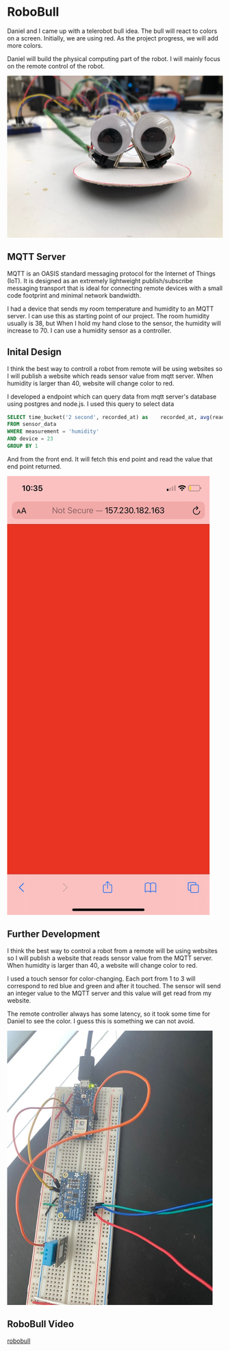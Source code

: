 # RoboBull

Daniel and I came up with a telerobot bull idea. The bull will react to colors on a screen. Initially, we are using red. As the project progress, we will add more colors. 

Daniel will build the physical computing part of the robot. I will mainly focus on the remote control of the robot. 

![robot](assets/robot.jpeg)

## MQTT Server

 MQTT is an OASIS standard messaging protocol for the Internet of Things (IoT). It is designed as an extremely lightweight publish/subscribe messaging transport that is ideal for connecting remote devices with a small code footprint and minimal network bandwidth. 

 I had a device that sends my room temperature and humidity to an MQTT server. I can use this as starting point of our project. The room humidity usually is 38, but When I hold my hand close to the sensor, the humidity will increase to 70. I can use a humidity sensor as a controller.

 ## Inital Design

 I think the best way to controll a robot from remote will be using websites so I will publish a website which reads sensor value from mqtt server. When humidity is larger than 40, website will change color to red. 

 I developed a endpoint which can query data from mqtt server's database using postgres and node.js. I used this query to select data

 ```sql
 SELECT time_bucket('2 second', recorded_at) as    recorded_at, avg(reading) as humidity
FROM sensor_data
WHERE measurement = 'humidity'
AND device = 23
GROUP BY 1
 ```
And from the front end. It will fetch this end point and read the value that end point returned. 

![display](./assets/Display.png)

## Further Development

 I think the best way to control a robot from a remote will be using websites so I will publish a website that reads sensor value from the MQTT server. When humidity is larger than 40, a website will change color to red.

I used a touch sensor for color-changing. Each port from 1 to 3 will correspond to red blue and green and after it touched. The sensor will send an integer value to the MQTT server and this value will get read from my website. 

The remote controller always has some latency, so it took some time for Daniel to see the color. I guess this is something we can not avoid.

![touch](assets/touch.jpg)

## RoboBull Video

[robobull](https://youtu.be/fgbT-v9AlLk)

